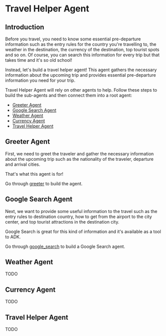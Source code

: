 # Travel Helper Agent

## Introduction

Before you travel, you need to know some essential pre-departure information such as the entry rules for the country 
you're travelling to, the weather in the destination, the currency of the destination, top tourist spots and so on. 
Of course, you can search this information for every trip but that takes time and it's so old school! 

Instead, let's build a travel helper agent! This agent gathers the necessary information about the upcoming trip 
and provides essential pre-departure information you need for your trip.

Travel Helper Agent will rely on other agents to help. Follow these steps to build the sub-agents and then connect
them into a root agent:

* [Greeter Agent](#greeter-agent)
* [Google Search Agent](#google-search-agent)
* [Weather Agent](#weather-agent)
* [Currency Agent](#currency-agent)
* [Travel Helper Agent](#travel-helper-agent)

## Greeter Agent

First, we need to greet the traveler and gather the necessary information about the upcoming trip such as the nationality
of the traveler, departure and arrival cities. 

That's what this agent is for!

Go through [greeter](./sub_agents/greeter) to build the agent. 

## Google Search Agent

Next, we want to provide some useful information to the travel such as the entry rules to destination country, how to
get from the airport to the city center, and top tourist attractions in the destination city. 

Google Search is great for this kind of information and it's available as a tool to ADK.

Go through [google_search](./sub_agents/google_search) to build a Google Search agent.

## Weather Agent

TODO

## Currency Agent

TODO

## Travel Helper Agent

TODO


